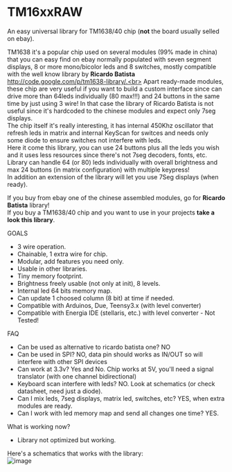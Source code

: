 TM16xxRAW
=========


An easy universal library for TM1638/40 chip (<b>not</b> the board usually selled on ebay).

TM1638 it's a popular chip used on several modules (99% made in china) that you can easy find on ebay normally populated
with seven segment displays, 8 or more mono/bicolor leds and 8 switches, mostly compatible with the well know library by <b>Ricardo Batista</b> http://code.google.com/p/tm1638-library/.<br>
Apart ready-made modules, these chip are very useful if you want to build a custom interface since can drive more than 64leds individually (80 max!!!) and 24 buttons in the same time by just using 3 wire! In that case the library of Ricardo Batista is not useful since it's hardcoded to the chinese modules and expect only 7seg displays.<br>
The chip itself it's really interesting, it has internal 450Khz oscillator that refresh leds in matrix and internal KeyScan for switces and needs only some diode to ensure switches not interfere with leds.<br>
Here it come this library, you can use 24 buttons plus all the leds you wish and it uses less resources since there's not 7seg decoders, fonts, etc.<br>
Library can handle 64 (or 80) leds individually with overall brightness and max 24 buttons (in matrix configuration) with multiple keypress!<br>
In addition an extension of the library will let you use 7Seg displays (when ready).


If you buy from ebay one of the chinese assembled modules, go for <b>Ricardo Batista</b> library!<br>
If you buy a TM1638/40 chip and you want to use in your projects <b>take a look this library</b>.<br>

GOALS

  - 3 wire operation.
  - Chainable, 1 extra wire for chip.
  - Modular, add features you need only.
  - Usable in other libraries.
  - Tiny memory footprint.
  - Brightness freely usable (not only at init), 8 levels.
  - Internal led 64 bits memory map.
  - Can update 1 choosed column (8 bit) at time if needed.
  - Compatible with Arduinos, Due, Teensy3.x (with level converter)
  - Compatible with Energia IDE (stellaris, etc.) with level converter - Not Tested!

FAQ

  - Can be used as alternative to ricardo batista one? NO
  - Can be used in SPI? NO, data pin should works as IN/OUT so will interfere with other SPI devices
  - Can work at 3.3v? Yes and No. Chip works at 5V, you'll need a signal translator (with one channel bidirectional)
  - Keyboard scan interfere with leds? NO. Look at schematics (or check datasheet, need just a diode).
  - Can I mix leds, 7seg displays, matrix led, switches, etc? YES, when extra modules are ready.
  - Can I work with led memory map and send all changes one time? YES.

What is working now?

  - Library not optimized but working.<br>

Here's a schematics that works with the library:<br>
![image](http://i1189.photobucket.com/albums/z437/theamra/github/TM1638_small_schem-1.png "schem small")<br>

